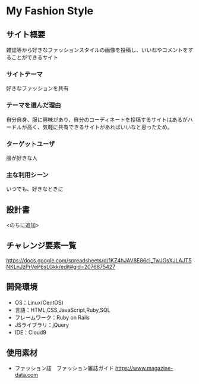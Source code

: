 # My Fashion Style

## サイト概要
雑誌等から好きなファッションスタイルの画像を投稿し、いいねやコメントをすることができるサイト

### サイトテーマ
好きなファッションを共有

### テーマを選んだ理由
自分自身、服に興味があり、自分のコーディネートを投稿するサイトはあるがハードルが高く、気軽に共有できるサイトがあればいいなと思ったため。

### ターゲットユーザ
服が好きな人

### 主な利用シーン
いつでも、好きなときに

## 設計書
<のちに追加>

## チャレンジ要素一覧
https://docs.google.com/spreadsheets/d/1KZ4hJAV8E86cj_TwJGsXJLAJT5NKLnJzPrVeP6sLGkk/edit#gid=2076875427

## 開発環境
- OS：Linux(CentOS)
- 言語：HTML,CSS,JavaScript,Ruby,SQL
- フレームワーク：Ruby on Rails
- JSライブラリ：jQuery
- IDE：Cloud9

## 使用素材
- ファッション誌　ファッション雑誌ガイド
https://www.magazine-data.com
